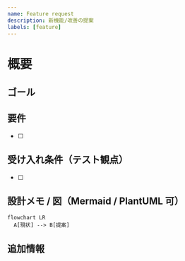 ```yaml
---
name: Feature request
description: 新機能/改善の提案
labels: [feature]
---
```


# 概要

## ゴール

## 要件
- [ ] 

## 受け入れ条件（テスト観点）
- [ ] 

## 設計メモ / 図（Mermaid / PlantUML 可）
```mermaid
flowchart LR
  A[現状] --> B[提案]
```

## 追加情報
